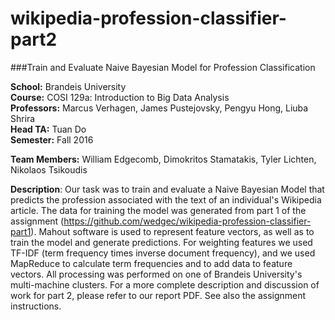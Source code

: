 # wikipedia-profession-classifier-part2
###Train and Evaluate Naive Bayesian Model for Profession Classification

**School:** Brandeis University  
**Course:** COSI 129a: Introduction to Big Data Analysis  
**Professors:** Marcus Verhagen, James Pustejovsky, Pengyu Hong, Liuba Shrira  
**Head TA:** Tuan Do  
**Semester:** Fall 2016  

**Team Members:** William Edgecomb, Dimokritos Stamatakis, Tyler Lichten, Nikolaos Tsikoudis 

**Description**: Our task was to train and evaluate a Naive Bayesian Model that predicts the profession associated with the text of an individual's Wikipedia article. The data for training the model was generated from part 1 of the assignment (https://github.com/wedgec/wikipedia-profession-classifier-part1). Mahout software is used to represent feature vectors, as well as to train the model and generate predictions. For weighting features we used TF-IDF (term frequency times inverse document frequency), and we used MapReduce to calculate term frequencies and to add data to feature vectors. All processing was performed on one of Brandeis University's multi-machine clusters. For a more complete description and discussion of work for part 2, please refer to our report PDF. See also the assignment instructions. 

